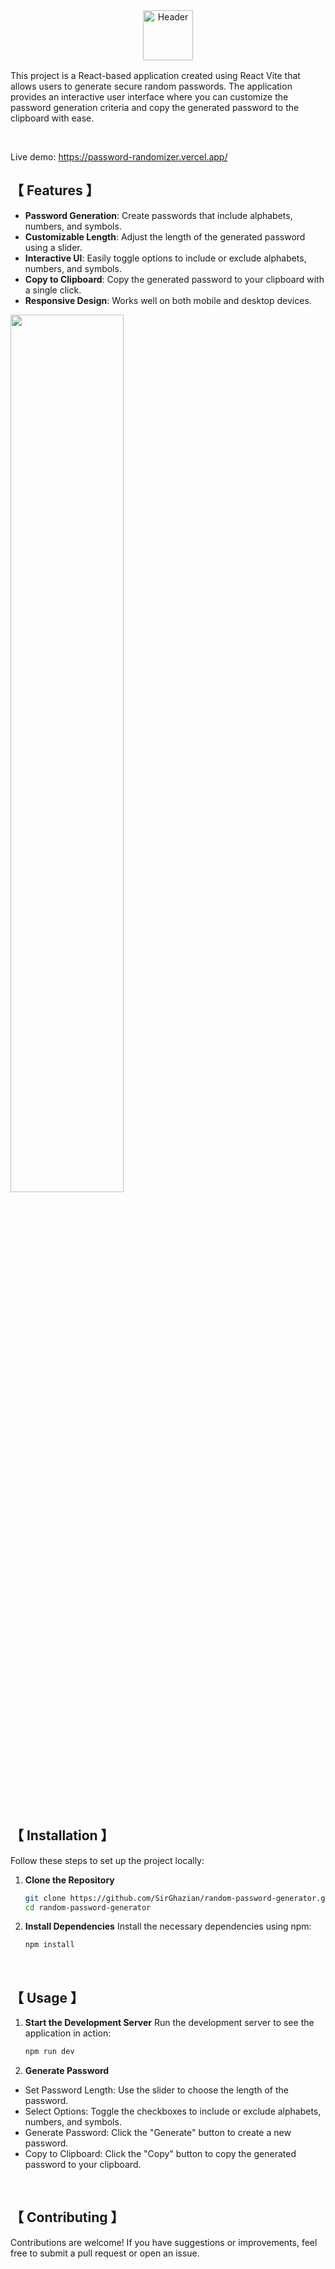 <div align="center">
<picture>
  <source media="(prefers-color-scheme: dark)" srcset="https://github.com/user-attachments/assets/024f439c-0a8f-4a7f-9833-8d8e53e7d30e">
  <source media="(prefers-color-scheme: light)" srcset="https://github.com/user-attachments/assets/fc4c899c-e159-4b7c-a5c9-1d2daeb5f04d">
  <img alt="Header" height="80" >
</picture>
</div>

<img src="https://github.com/user-attachments/assets/1acb07dc-34ff-424b-ad9f-7baa0da7540d" width="100%" height="2px"/>
<p/>


This project is a React-based application created using React Vite that allows users to generate secure random passwords. The application provides an interactive user interface where you can customize the password generation criteria and copy the generated password to the clipboard with ease.

</br>

Live demo: https://password-randomizer.vercel.app/

## 【 Features 】
- **Password Generation**: Create passwords that include alphabets, numbers, and symbols.
- **Customizable Length**: Adjust the length of the generated password using a slider.
- **Interactive UI**: Easily toggle options to include or exclude alphabets, numbers, and symbols.
- **Copy to Clipboard**: Copy the generated password to your clipboard with a single click.
- **Responsive Design**: Works well on both mobile and desktop devices.

<img src="https://github.com/user-attachments/assets/2143a992-4b29-4a90-8e5b-3883cef7cf23" width="60%"/>

</br></br>

## 【 Installation 】
Follow these steps to set up the project locally:

1. **Clone the Repository**
   ```sh
   git clone https://github.com/SirGhazian/random-password-generator.git
   cd random-password-generator

2. **Install Dependencies**
Install the necessary dependencies using npm:
   ```sh
   npm install


</br>

## 【 Usage 】
1. **Start the Development Server**
Run the development server to see the application in action:
   ```sh
   npm run dev

2. **Generate Password**
 - Set Password Length: Use the slider to choose the length of the password.
 - Select Options: Toggle the checkboxes to include or exclude alphabets, numbers, and symbols.
 - Generate Password: Click the "Generate" button to create a new password.
 - Copy to Clipboard: Click the "Copy" button to copy the generated password to your clipboard.


</br>

## 【 Contributing 】
Contributions are welcome! If you have suggestions or improvements, feel free to submit a pull request or open an issue.
